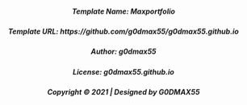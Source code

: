 <h5 align="center">Template Name: Maxportfolio</h5>
<h5 align="center">Template URL: https://github.com/g0dmax55/g0dmax55.github.io</h5>
<h5 align="center">Author: g0dmax55</h5>
<h5 align="center">License: g0dmax55.github.io</h5>
<h5 align="center">Copyright © 2021 | Designed by G0DMAX55</h5>

